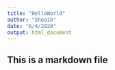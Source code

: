 ```yaml
---
title: "HelloWorld"
author: "Shoaib"
date: "6/4/2020"
output: html_document
---
```


## This is a markdown file